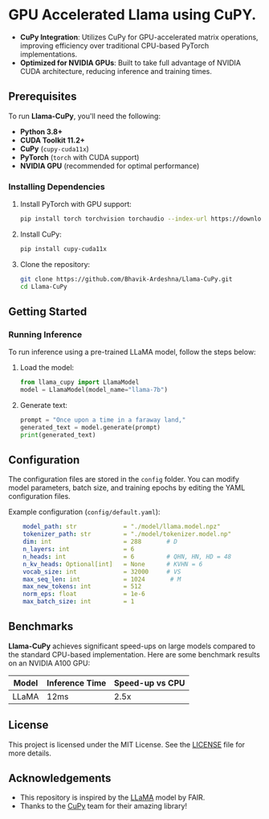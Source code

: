 # GPU Accelerated Llama using CuPY.

- **CuPy Integration**: Utilizes CuPy for GPU-accelerated matrix operations, improving efficiency over traditional CPU-based PyTorch implementations.
- **Optimized for NVIDIA GPUs**: Built to take full advantage of NVIDIA CUDA architecture, reducing inference and training times.

## Prerequisites

To run **Llama-CuPy**, you'll need the following:

- **Python 3.8+**
- **CUDA Toolkit 11.2+**
- **CuPy** (`cupy-cuda11x`)
- **PyTorch** (`torch` with CUDA support)
- **NVIDIA GPU** (recommended for optimal performance)

### Installing Dependencies

1. Install PyTorch with GPU support:

   ```bash
   pip install torch torchvision torchaudio --index-url https://download.pytorch.org/whl/cu118
   ```
2. Install CuPy:

   ```bash
   pip install cupy-cuda11x
   ```
3. Clone the repository:

   ```bash
   git clone https://github.com/Bhavik-Ardeshna/Llama-CuPy.git
   cd Llama-CuPy
   ```

## Getting Started

### Running Inference

To run inference using a pre-trained LLaMA model, follow the steps below:

1. Load the model:

   ```python
   from llama_cupy import LlamaModel
   model = LlamaModel(model_name="llama-7b")
   ```
2. Generate text:

   ```python
   prompt = "Once upon a time in a faraway land,"
   generated_text = model.generate(prompt)
   print(generated_text)
   ```

## Configuration

The configuration files are stored in the `config` folder. You can modify model parameters, batch size, and training epochs by editing the YAML configuration files.

Example configuration (`config/default.yaml`):

```yaml
    model_path: str             = "./model/llama.model.npz"
    tokenizer_path: str         = "./model/tokenizer.model.np"
    dim: int                    = 288       # D
    n_layers: int               = 6
    n_heads: int                = 6         # QHN, HN, HD = 48
    n_kv_heads: Optional[int]   = None      # KVHN = 6
    vocab_size: int             = 32000     # VS
    max_seq_len: int            = 1024       # M
    max_new_tokens: int         = 512
    norm_eps: float             = 1e-6
    max_batch_size: int         = 1
```

## Benchmarks

**Llama-CuPy** achieves significant speed-ups on large models compared to the standard CPU-based implementation. Here are some benchmark results on an NVIDIA A100 GPU:

| Model | Inference Time | Speed-up vs CPU |
| ----- | -------------- | --------------- |
| LLaMA | 12ms           | 2.5x            |

## License

This project is licensed under the MIT License. See the [LICENSE](LICENSE) file for more details.

## Acknowledgements

- This repository is inspired by the [LLaMA](https://github.com/facebookresearch/llama) model by FAIR.
- Thanks to the [CuPy](https://github.com/cupy/cupy) team for their amazing library!
